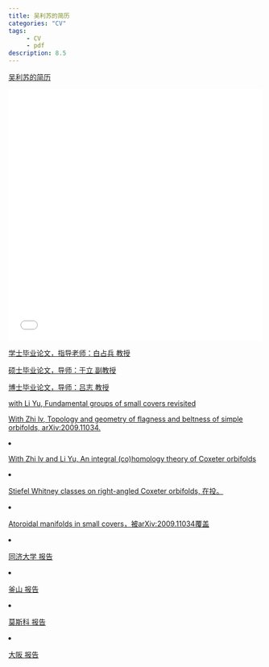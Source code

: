 ```yaml
---
title: 吴利苏的简历
categories: "CV" 
tags: 
     - CV
     - pdf
description: 8.5
---
```


<a href="/generic/web/viewer.html?file=%2Fpdf%2Fwulisu_cv.pdf">吴利苏的简历</a>



<iframe src="/generic/web/viewer.html?file=%2Fpdf%2Fwulisu_cv.pdf" frameborder="0" width="100%" height="500"></iframe>



<a href="/generic/web/viewer.html?file=%2Fpdf%2Fwulisu_cv.pdf">学士毕业论文，指导老师：白占兵 教授</a>



<a href="/generic/web/viewer.html?file=%2Fpdf%2Ffundamental groups of small covers.pdf">硕士毕业论文，导师：于立 副教授</a>



<a href="/generic/web/viewer.html?file=%2Fpdf%2Fphd-thesis.pdf">博士毕业论文，导师：吕志 教授</a>


<a href="/generic/web/viewer.html?file=%2Fpdf%2Fwulisu_cv.pdf">with Li Yu, Fundamental groups of small covers revisited</a>



<a href="/generic/web/viewer.html?file=%2Fpdf%2Fwulisu_cv.pdf">With Zhi lv, Topology and geometry of flagness and beltness of simple orbifolds, arXiv:2009.11034.</a>

<li> 

<a href="/generic/web/viewer.html?file=%2Fpdf%2Homology20200316.pdf">With Zhi lv and Li Yu, An integral (co)homology theory of Coxeter orbifolds</a>

<li> 

<a href="/generic/web/viewer.html?file=%2Fpdf%2FSW-03-16.pdf">Stiefel Whitney classes on right-angled Coxeter orbifolds, 在投。</a>

<li> 

<a href="/generic/web/viewer.html?file=%2Fpdf%2Fwulisu_cv.pdf">Atoroidal manifolds in small covers，被arXiv:2009.11034覆盖</a>

<li> 


<a href="/generic/web/viewer.html?file=%2Fpdf%2F同济180127.pdf">同济大学 报告</a>


<li> 

<a href="/generic/web/viewer.html?file=%2Fpdf%2FGyeongju-2019-slides - new.pdf">釜山 报告</a>


<li> 

<a href="/generic/web/viewer.html?file=%2Fpdf%2FMoscow-2020-slides -new2.pdf">莫斯科 报告</a>


<li> 

<a href="/generic/web/viewer.html?file=%2Fpdf%2FOsaka-2021-slides.pdf">大阪 报告</a>







